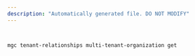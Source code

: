 ```yaml
---
description: "Automatically generated file. DO NOT MODIFY"
---
```


```bash


mgc tenant-relationships multi-tenant-organization get

```